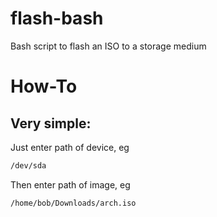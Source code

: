 # flash-bash
Bash script to flash an ISO to a storage medium

# How-To
## Very simple:
Just enter path of device, eg
```bash
/dev/sda
```

Then enter path of image, eg
```bash
/home/bob/Downloads/arch.iso
```

